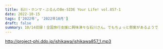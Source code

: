```yaml
---
title: 石川・ホンマ・ぶるんのBe-SIDE Your Life! vol.857-1
date: 2022-10-15
tags: ['2022年', '2022年10月']
draft: false
summary: 10/14収録！全国旅行支援に興味津々な石川さん。でもちょっと懸案があるようで…
---
```


http://project-phi.ddo.jp/ishikawa/ishikawa857_1.mp3
